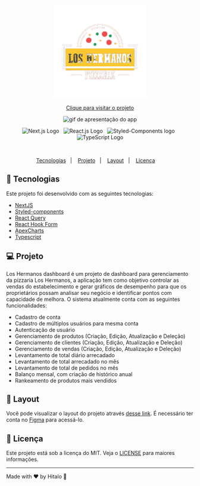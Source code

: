 <div align="center">
  <img alt="logo loshermanos dashboard" title="los_hermanos" src=".github/logo.png" width="250px" />

  <br />

<a href="https://loshermanos-dashboard-client.vercel.app/">Clique para visitar o projeto</a>

<div>
    <img alt="gif de apresentação do app" title="los_hermanos" src=".github/apresentacao-loshermanos.gif" />
</div>
</div>

<p align="center">
  <img alt="Next.js Logo" src="https://img.shields.io/badge/Next.js-@latest-F4A701?logo=next.js&labelColor=000">&nbsp;&nbsp;
  <img alt="React.js Logo" src="https://img.shields.io/badge/React.js-@latest-F4A701?logo=react&labelColor=fff">&nbsp;&nbsp;
  <img alt="Styled-Components logo" src="https://img.shields.io/badge/Styled%20Components-@latest-F4A701?logo=styled%20components&labelColor=fff">&nbsp;&nbsp;
  <img alt="TypeScript Logo" src="https://img.shields.io/badge/TypeScript-@latest-F4A701?logo=typescript&labelColor=fff">
</p>

<br/>

<p align="center">
  <a href="#-tecnologias">Tecnologias</a>&nbsp;&nbsp;&nbsp;|&nbsp;&nbsp;&nbsp;
  <a href="#-projeto">Projeto</a>&nbsp;&nbsp;&nbsp;|&nbsp;&nbsp;&nbsp;
  <a href="#-layout">Layout</a>&nbsp;&nbsp;&nbsp;|&nbsp;&nbsp;&nbsp;
  <a href="#-licença">Licença</a>&nbsp;&nbsp;&nbsp;&nbsp;&nbsp;&nbsp;
</p>

## 🚀 Tecnologias

Este projeto foi desenvolvido com as seguintes tecnologias:

-   <a href="https://nodejs.org/en/">NextJS</a>
-   <a href="https://styled-components.com/">Styled-components</a>
-   <a href="https://react-query-v2.tanstack.com/">React Query</a>
-   <a href="https://react-hook-form.com/">React Hook Form</a>
-   <a href="https://apexcharts.com/">ApexCharts</a>
-   <a href="https://www.typescriptlang.org/">Typescript</a>

## 💻 Projeto

Los Hermanos dashboard é um projeto de dashboard para gerenciamento da pizzaria Los Hermanos, a aplicação tem como objetivo controlar as vendas do estabelecimento e gerar gráficos de desempenho para que os proprietários possam analisar seu negócio e identificar pontos com capacidade de melhora.
O sistema atualmente conta com as seguintes funcionalidades:

-   Cadastro de conta
-   Cadastro de múltiplos usuários para mesma conta
-   Autenticação de usuário
-   Gerenciamento de produtos (Criação, Edição, Atualização e Deleção)
-   Gerenciamento de clientes (Criação, Edição, Atualização e Deleção)
-   Gerenciamento de vendas (Criação, Edição, Atualização e Deleção)
-   Levantamento de total diário arrecadado
-   Levantamento de total arrecadado no mês
-   Levantamento de total de pedidos no mês
-   Balanço mensal, com criação de histórico anual
-   Rankeamento de produtos mais vendidos

## 🔖 Layout

Você pode visualizar o layout do projeto através [desse link](https://www.figma.com/file/5CcnUXRrXdKpUQezUykQ9a/Dashboard-Pizzaria?node-id=704%3A2). É necessário ter conta no [Figma](https://figma.com) para acessá-lo.

## :memo: Licença

Este projeto está sob a licença do MIT. Veja o [LICENSE](https://github.com/hitaloalvess/loshermanos-dashboard-client/blob/main/LICENSE) para maiores informações.

---

Made with ♥ by Hitalo 🚀
